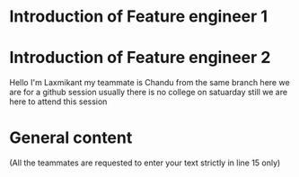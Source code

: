 # Introduction of Feature engineer 1





# Introduction of Feature engineer 2 

Hello I'm Laxmikant
my teammate is Chandu from the same branch
here we are for a github session
usually there is no college on satuarday still we are here to attend this session



# General content
(All the teammates are requested to enter your text strictly in line 15 only)





